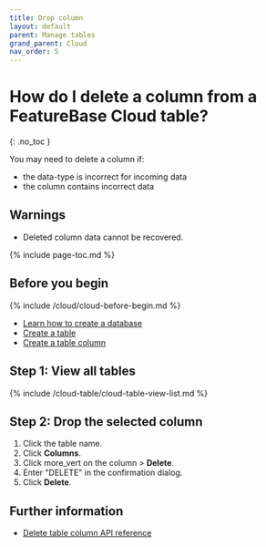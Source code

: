 ```yaml
---
title: Drop column
layout: default
parent: Manage tables
grand_parent: Cloud
nav_order: 5
---
```


# How do I delete a column from a FeatureBase Cloud table?
{: .no_toc }

You may need to delete a column if:
* the data-type is incorrect for incoming data
* the column contains incorrect data

## Warnings

* Deleted column data cannot be recovered.

{% include page-toc.md %}

## Before you begin

{% include /cloud/cloud-before-begin.md %}
* [Learn how to create a database](/docs/cloud/cloud-databases/cloud-db-manage)
* [Create a table](/docs/cloud/cloud-tables/cloud-table-create)
* [Create a table column](/docs/cloud/cloud-tables/cloud-table-add-column)

## Step 1: View all tables

{% include /cloud-table/cloud-table-view-list.md %}

## Step 2: Drop the selected column

1. Click the table name.
2. Click **Columns**.
3. Click <span class="material-icons md-18">more_vert</span> on the column > **Delete**.
5. Enter "DELETE" in the confirmation dialog.
6. Click **Delete**.

## Further information

* [Delete table column API reference](https://api-docs-featurebase-cloud.redoc.ly/latest#operation/deletetableColumn)
